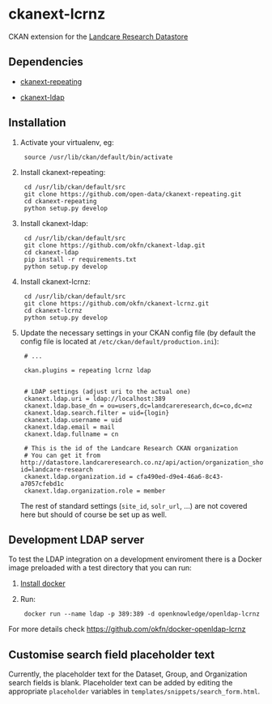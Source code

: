 # ckanext-lcrnz

CKAN extension for the [Landcare Research Datastore](http://datastore.landcareresearch.co.nz)

## Dependencies

* [ckanext-repeating](https://github.com/open-data/ckanext-repeating)

* [ckanext-ldap](https://github.com/okfn/ckanext-ldap)


## Installation

1. Activate your virtualenv, eg:

        source /usr/lib/ckan/default/bin/activate

2. Install ckanext-repeating:

        cd /usr/lib/ckan/default/src
        git clone https://github.com/open-data/ckanext-repeating.git
        cd ckanext-repeating
        python setup.py develop

3. Install ckanext-ldap:

        cd /usr/lib/ckan/default/src
        git clone https://github.com/okfn/ckanext-ldap.git
        cd ckanext-ldap
        pip install -r requirements.txt
        python setup.py develop

4. Install ckanext-lcrnz:

        cd /usr/lib/ckan/default/src
        git clone https://github.com/okfn/ckanext-lcrnz.git
        cd ckanext-lcrnz
        python setup.py develop

5. Update the necessary settings in your CKAN config file (by default the
   config file is located at `/etc/ckan/default/production.ini`):

        # ...

        ckan.plugins = repeating lcrnz ldap


        # LDAP settings (adjust uri to the actual one)
        ckanext.ldap.uri = ldap://localhost:389
        ckanext.ldap.base_dn = ou=users,dc=landcareresearch,dc=co,dc=nz
        ckanext.ldap.search.filter = uid={login}
        ckanext.ldap.username = uid
        ckanext.ldap.email = mail
        ckanext.ldap.fullname = cn

        # This is the id of the Landcare Research CKAN organization
        # You can get it from http://datastore.landcareresearch.co.nz/api/action/organization_show?id=landcare-research
        ckanext.ldap.organization.id = cfa490ed-d9e4-46a6-8c43-a7057cfebd1c
        ckanext.ldap.organization.role = member

    The rest of standard settings (`site_id`, `solr_url`, ...) are not covered
    here but should of course be set up as well.

## Development LDAP server

To test the LDAP integration on a development enviroment there is a Docker image
preloaded with a test directory that you can run:

1. [Install docker](http://docs.docker.com/installation/)

2. Run:

        docker run --name ldap -p 389:389 -d openknowledge/openldap-lcrnz

For more details check https://github.com/okfn/docker-openldap-lcrnz


## Customise search field placeholder text

Currently, the placeholder text for the Dataset, Group, and Organization
search fields is blank. Placeholder text can be added by editing the
appropriate `placeholder` variables in `templates/snippets/search_form.html`.
